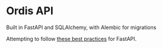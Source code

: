 # Ordis API

Built in FastAPI and SQLAlchemy, with Alembic for migrations

Attempting to follow [these best practices](https://github.com/zhanymkanov/fastapi-best-practices) for FastAPI.
